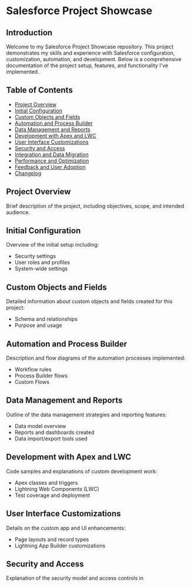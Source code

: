 # Salesforce Project Showcase

## Introduction
Welcome to my Salesforce Project Showcase repository. This project demonstrates my skills and experience with Salesforce configuration, customization, automation, and development. Below is a comprehensive documentation of the project setup, features, and functionality I've implemented.

## Table of Contents
- [Project Overview](#project-overview)
- [Initial Configuration](#initial-configuration)
- [Custom Objects and Fields](#custom-objects-and-fields)
- [Automation and Process Builder](#automation-and-process-builder)
- [Data Management and Reports](#data-management-and-reports)
- [Development with Apex and LWC](#development-with-apex-and-lwc)
- [User Interface Customizations](#user-interface-customizations)
- [Security and Access](#security-and-access)
- [Integration and Data Migration](#integration-and-data-migration)
- [Performance and Optimization](#performance-and-optimization)
- [Feedback and User Adoption](#feedback-and-user-adoption)
- [Changelog](#changelog)

## Project Overview
Brief description of the project, including objectives, scope, and intended audience.

## Initial Configuration
Overview of the initial setup including:
- Security settings
- User roles and profiles
- System-wide settings

## Custom Objects and Fields
Detailed information about custom objects and fields created for this project:
- Schema and relationships
- Purpose and usage

## Automation and Process Builder
Description and flow diagrams of the automation processes implemented:
- Workflow rules
- Process Builder flows
- Custom Flows

## Data Management and Reports
Outline of the data management strategies and reporting features:
- Data model overview
- Reports and dashboards created
- Data import/export tools used

## Development with Apex and LWC
Code samples and explanations of custom development work:
- Apex classes and triggers
- Lightning Web Components (LWC)
- Test coverage and deployment

## User Interface Customizations
Details on the custom app and UI enhancements:
- Page layouts and record types
- Lightning App Builder customizations

## Security and Access
Explanation of the security model and access controls in